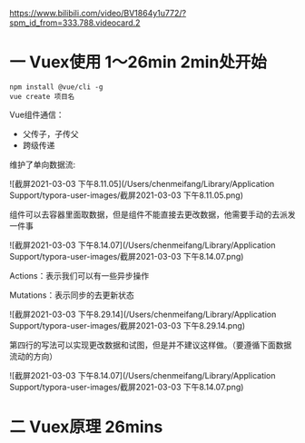 https://www.bilibili.com/video/BV1864y1u772/?spm_id_from=333.788.videocard.2

# 一 Vuex使用 1～26min  2min处开始

```
npm install @vue/cli -g
vue create 项目名
```

Vue组件通信：

* 父传子，子传父
* 跨级传递

维护了单向数据流:

![截屏2021-03-03 下午8.11.05](/Users/chenmeifang/Library/Application Support/typora-user-images/截屏2021-03-03 下午8.11.05.png)

 组件可以去容器里面取数据，但是组件不能直接去更改数据，他需要手动的去派发一件事 

![截屏2021-03-03 下午8.14.07](/Users/chenmeifang/Library/Application Support/typora-user-images/截屏2021-03-03 下午8.14.07.png)

Actions：表示我们可以有一些异步操作

Mutations：表示同步的去更新状态

![截屏2021-03-03 下午8.29.14](/Users/chenmeifang/Library/Application Support/typora-user-images/截屏2021-03-03 下午8.29.14.png) 

第四行的写法可以实现更改数据和试图，但是并不建议这样做。（要遵循下面数据流动的方向）

![截屏2021-03-03 下午8.14.07](/Users/chenmeifang/Library/Application Support/typora-user-images/截屏2021-03-03 下午8.14.07.png)

# 二 Vuex原理 26mins

 





































 















